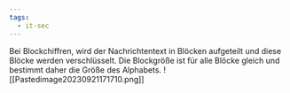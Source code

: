 ```yaml
---
tags:
  - it-sec
---
```

Bei Blockchiffren, wird der Nachrichtentext in Blöcken aufgeteilt und diese Blöcke werden verschlüsselt.
Die Blockgröße ist für alle Blöcke gleich und bestimmt daher die Größe des Alphabets. 
![[Pastedimage20230921171710.png]]